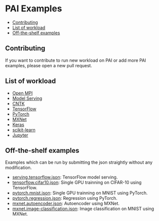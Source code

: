 # PAI Examples

  - [Contributing](#contributing)
  - [List of workload](#list-of-workload)
  - [Off-the-shelf examples](#off-the-shelf-examples)


## Contributing

If you want to contribute to run new workload on PAI or add more PAI examples, please open a new pull request.


## List of workload

* [Open MPI](./mpi/README.md)
* [Model Serving](./serving/README.md)
* [CNTK](./cntk/README.md)
* [TensorFlow](./tensorflow/README.md)
* [PyTorch](./pytorch/README.md)
* [MXNet](./mxnet/README.md)
* [Keras](./keras/README.md)
* [scikit-learn](./scikit-learn/README.md)
* [Jupyter](./jupyter/README.md)


## Off-the-shelf examples

Examples which can be run by submitting the json straightly without any modification.

* [serving.tensorflow.json](./serving/serving.tensorflow.json): TensorFlow model serving.
* [tensorflow.cifar10.json](./tensorflow/tensorflow.cifar10.json): Single GPU trainning on CIFAR-10 using TensorFlow.
* [pytorch.mnist.json](./pytorch/pytorch.mnist.json): Single GPU trainning on MNIST using PyTorch.
* [pytorch.regression.json](./pytorch/pytorch.regression.json): Regression using PyTorch.
* [mxnet.autoencoder.json](./mxnet/mxnet.autoencoder.json): Autoencoder using MXNet.
* [mxnet.image-classification.json](./mxnet/mxnet.image-classification.json): Image classification on MNIST using MXNet.
